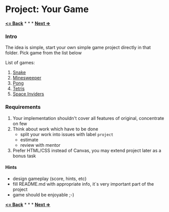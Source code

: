 # Project: Your Game

**[<= Back](../../02-browser/08-project-your-game/project-your-game.md)**		*	*	*	**[Next =>](../../03-nodejs/00-learn-nodejs-basics/learn-nodejs-basics.md)**

### Intro

The idea is simple, start your own simple game project directly in that folder.
Pick game from the list below

List of games:

1. [Snake](https://en.wikipedia.org/wiki/Snake_\(video_game\))
1. [Minesweeper](https://en.wikipedia.org/wiki/Minesweeper_\(video_game\))
1. [Pong](https://en.wikipedia.org/wiki/Pong)
1. [Tetris](https://en.wikipedia.org/wiki/Tetris)
1. [Space Inviders](https://en.wikipedia.org/wiki/Space_Invaders)

### Requirements

1. Your implementation shouldn't cover all features of original, concentrate on few
1. Think about work which have to be done
    * split your work into issues with label `project`
    * estimate
    * review with mentor
1. Prefer HTML/CSS instead of Canvas, you may extend project later as a bonus task
    
#### Hints

* design gameplay (score, hints, etc)
* fill README.md with appropriate info, it`s very important part of the project 
* game should be enjoyable ;-)

**[<= Back](../../02-browser/08-project-your-game/project-your-game.md)**		*	*	*	**[Next =>](../../03-nodejs/00-learn-nodejs-basics/learn-nodejs-basics.md)**
